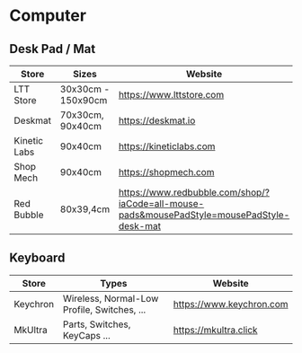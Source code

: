 # Computer

## Desk Pad / Mat

| Store        | Sizes              | Website                  |
| ------------ | ------------------ | ------------------------ |
| LTT Store    | 30x30cm - 150x90cm | https://www.lttstore.com |
| Deskmat      | 70x30cm, 90x40cm   | https://deskmat.io       |
| Kinetic Labs | 90x40cm            | https://kineticlabs.com  |
| Shop Mech    | 90x40cm            | https://shopmech.com     |
| Red Bubble   | 80x39,4cm          | https://www.redbubble.com/shop/?iaCode=all-mouse-pads&mousePadStyle=mousePadStyle-desk-mat |

## Keyboard

| Store    | Types                                       | Website                  |
| -------- | ------------------------------------------- | ------------------------ |
| Keychron | Wireless, Normal-Low Profile, Switches, ... | https://www.keychron.com |
| MkUltra  | Parts, Switches, KeyCaps ...                | https://mkultra.click    |
